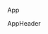 App


 AppHeader
 
 <SearchPanel>
 <ItemStatusFilter>
 <TodoList>
 <ItemStatusHeader>
 <ItemAddForm>